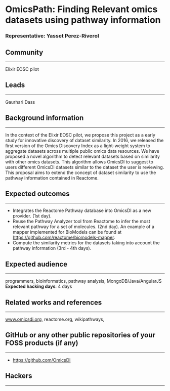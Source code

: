 # OmicsPath: Finding Relevant omics datasets using pathway information

### Representative: Yasset Perez-Riverol

## Community
---

Elixir EOSC pilot

## Leads
---
Gaurhari Dass 

## Background information
---
In the context of the Elixir EOSC pilot, we propose this project as a early study for innovative discovery of dataset similarity. In 2016, we released the first version of the Omics Discovery Index as a light-weight system to aggregate datasets across multiple public omics data resources. We have proposed a novel algorithm to detect relevant datasets based on similarity with other omics datasets. This algorithm allows OmicsDI to suggest to users different OmicsDI datasets similar to the dataset the user is reviewing. This proposal aims to extend the concept of dataset similarity to use the pathway information contained in Reactome. 

## Expected outcomes
---

- Integrates the Reactome Pathway database into OmicsDI as a new provider.  (1st day). 
- Reuse the Pathway Analyzer tool from Reactome to infer the most relevant pathway for a set of molecules. (2nd day). An example of a mapper implemented for BioModels can be found at https://github.com/reactome/biomodels-mapper.
- Compute the similarity metrics for the datasets taking into account the pathway information (3rd - 4th days).   

## Expected audience
---

programmers, bioinformatics, pathway analysis, MongoDB/Java/AngularJS 
**Expected hacking days**: 4 days

## Related works and references
---

www.omicsdi.org, reactome.org, wikipathways,

## GitHub or any other public repositories of your FOSS products (if any)
---

- https://github.com/OmicsDI

## Hackers
---

